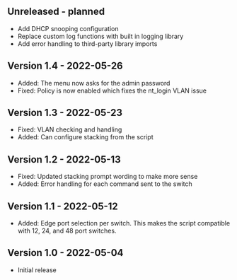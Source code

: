 ## Unreleased - planned
- Add DHCP snooping configuration
- Replace custom log functions with built in logging library
- Add error handling to third-party library imports

## Version 1.4 - 2022-05-26
- Added: The menu now asks for the admin password
- Fixed: Policy is now enabled which fixes the nt_login VLAN issue

## Version 1.3 - 2022-05-23
- Fixed: VLAN checking and handling
- Added: Can configure stacking from the script

## Version 1.2 - 2022-05-13
- Fixed: Updated stacking prompt wording to make more sense
- Added: Error handling for each command sent to the switch

## Version 1.1 - 2022-05-12
- Added: Edge port selection per switch. This makes the script compatible with 12, 24, and 48 port switches.

## Version 1.0 - 2022-05-04
- Initial release